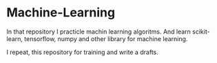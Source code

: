 # Machine-Learning

In that repository I practicle machin learning algoritms. And learn scikit-learn, tensorflow, numpy and other library for machine learning.

I repeat, this repository for training and write a drafts.

